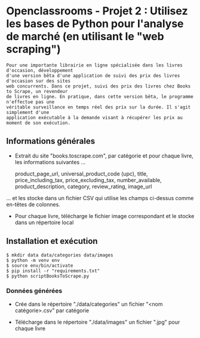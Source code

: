 # Openclassrooms - Projet 2 : Utilisez les bases de Python pour l'analyse de marché (en utilisant le "web scraping")

	Pour une importante librairie en ligne spécialisée dans les livres d'occasion, développement
	d'une version bêta d'une application de suivi des prix des livres d'occasion sur des sites
	web concurrents. Dans ce projet, suivi des prix des livres chez Books to Scrape, un revendeur
	de livres en ligne. En pratique, dans cette version bêta, le programme n'effectue pas une
	véritable surveillance en temps réel des prix sur la durée. Il s'agit simplement d'une
	application exécutable à la demande visant à récupérer les prix au moment de son exécution.


## Informations générales

* Extrait du site "books.toscrape.com", par catégorie et pour chaque livre, les informations suivantes ...

	product_page_url,
	universal_product_code (upc),
	title,
	price_including_tax,
	price_excluding_tax,
	number_available,
	product_description,
	category,
	review_rating,
	image_url

... et les stocke dans un fichier CSV qui utilise les champs ci-dessus comme en-têtes de colonnes.

* Pour chaque livre, télécharge le fichier image correspondant et le stocke dans un répertoire local
	

## Installation et exécution

	$ mkdir data data/categories data/images
	$ python -m venv env
	$ source env/bin/activate
	$ pip install -r "requirements.txt"
	$ python scriptBooksToScrape.py
		

### Données générées

* Crée dans le répertoire "./data/categories" un fichier "<nom catégorie>.csv" par catégorie

* Télécharge dans le répertoire "./data/images" un fichier "<universal product code>.jpg" pour chaque livre
	
